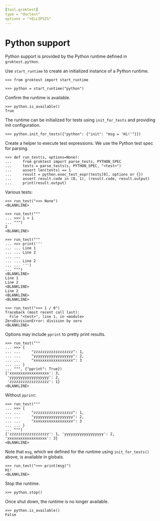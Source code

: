 ```yaml
---
[tool.groktest]
type = "doctest"
options = "+ELLIPSIS"
---
```


# Python support

Python support is provided by the Python runtime defined in
`groktest.python`.

Use `start_runtime` to create an initialized instance of a Python
runtime.

    >>> from groktest import start_runtime

    >>> python = start_runtime("python")

Confirm the runtime is available.

    >>> python.is_available()
    True

The runtime can be initialized for tests using `init_for_tests` and
providing init configuration.

    >>> python.init_for_tests({"python": {"init": "msg = 'Hi!'"}})

Create a helper to execute test expressions. We use the Python test spec
for parsing.

    >>> def run_test(s, options=None):
    ...     from groktest import parse_tests, PYTHON_SPEC
    ...     tests = parse_tests(s, PYTHON_SPEC, "<test>")
    ...     assert len(tests) == 1
    ...     result = python.exec_test_expr(tests[0], options or {})
    ...     assert result.code in (0, 1), (result.code, result.output)
    ...     print(result.output)

Various tests:

    >>> run_test(">>> None")
    <BLANKLINE>

    >>> run_test("""
    ... >>> 1 + 1
    ... """)
    2
    <BLANKLINE>

    >>> run_test("""
    ... >>> print('''
    ... ... Line 1
    ... ... Line 2
    ... ...
    ... ... Line 2
    ... ... ''')
    ... """)
    <BLANKLINE>
    Line 1
    Line 2
    <BLANKLINE>
    Line 2
    <BLANKLINE>
    <BLANKLINE>

    >>> run_test(">>> 1 / 0")
    Traceback (most recent call last):
      File "<test>", line 1, in <module>
    ZeroDivisionError: division by zero
    <BLANKLINE>

Options may include `pprint` to pretty print results.

    >>> run_test("""
    ... >>> {
    ... ...     "zzzzzzzzzzzzzzzzzz": 1,
    ... ...     "yyyyyyyyyyyyyyyyyy": 2,
    ... ...     "xxxxxxxxxxxxxxxxxx": 3
    ... ... }
    ... """, {"pprint": True})
    {'xxxxxxxxxxxxxxxxxx': 3,
     'yyyyyyyyyyyyyyyyyy': 2,
     'zzzzzzzzzzzzzzzzzz': 1}
    <BLANKLINE>

Without `pprint`:

    >>> run_test("""
    ... >>> {
    ... ...     "zzzzzzzzzzzzzzzzzz": 1,
    ... ...     "yyyyyyyyyyyyyyyyyy": 2,
    ... ...     "xxxxxxxxxxxxxxxxxx": 3
    ... ... }
    ... """)
    {'zzzzzzzzzzzzzzzzzz': 1, 'yyyyyyyyyyyyyyyyyy': 2, 'xxxxxxxxxxxxxxxxxx': 3}
    <BLANKLINE>

Note that `msg`, which we defined for the runtime using
`init_for_tests()` above, is available in globals.

    >>> run_test(">>> print(msg)")
    Hi!
    <BLANKLINE>

Stop the runtime.

    >>> python.stop()

Once shut down, the runtime is no longer available.

    >>> python.is_available()
    False
